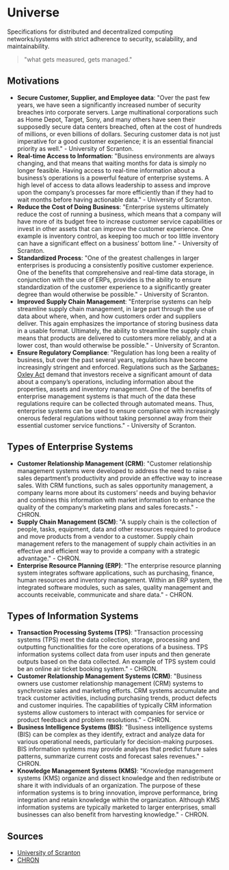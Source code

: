 # Universe
Specifications for distributed and decentralized computing networks/systems with strict adherence to security, scalability, and maintainability.

> "what gets measured, gets managed."

## Motivations
- **Secure Customer, Supplier, and Employee data**: "Over the past few years, we have seen a significantly increased number of security breaches into corporate servers.  Large multinational corporations such as Home Depot, Target, Sony, and many others have seen their supposedly secure data centers breached, often at the cost of hundreds of millions, or even billions of dollars. Securing customer data is not just imperative for a good customer experience; it is an essential financial priority as well." - University of Scranton.
- **Real-time Access to Information**: "Business environments are always changing, and that means that waiting months for data is simply no longer feasible. Having access to real-time information about a business’s operations is a powerful feature of enterprise systems. A high level of access to data allows leadership to assess and improve upon the company’s processes far more efficiently than if they had to wait months before having actionable data." - University of Scranton.
- **Reduce the Cost of Doing Business**: "Enterprise systems ultimately reduce the cost of running a business, which means that a company will have more of its budget free to increase customer service capabilities or invest in other assets that can improve the customer experience. One example is inventory control, as keeping too much or too little inventory can have a significant effect on a business’ bottom line." - University of Scranton.
- **Standardized Process**: "One of the greatest challenges in larger enterprises is producing a consistently positive customer experience. One of the benefits that comprehensive and real-time data storage, in conjunction with the use of ERPs, provides is the ability to ensure standardization of the customer experience to a significantly greater degree than would otherwise be possible." - University of Scranton.
- **Improved Supply Chain Management**: "Enterprise systems can help streamline supply chain management, in large part through the use of data about where, when, and how customers order and suppliers deliver. This again emphasizes the importance of storing business data in a usable format. Ultimately, the ability to streamline the supply chain means that products are delivered to customers more reliably, and at a lower cost, than would otherwise be possible." - University of Scranton.
- **Ensure Regulatory Compliance**: "Regulation has long been a reality of business, but over the past several years, regulations have become increasingly stringent and enforced. Regulations such as the [Sarbanes-Oxley Act](http://www.sec.gov/about/laws.shtml) demand that investors receive a significant amount of data about a company’s operations, including information about the properties, assets and inventory management. One of the benefits of enterprise management systems is that much of the data these regulations require can be collected through automated means. Thus, enterprise systems can be used to ensure compliance with increasingly onerous federal regulations without taking personnel away from their essential customer service functions." - University of Scranton.

## Types of Enterprise Systems
* **Customer Relationship Management (CRM)**: "Customer relationship management systems were developed to address the need to raise a sales department’s productivity and provide an effective way to increase sales. With CRM functions, such as sales opportunity management, a company learns more about its customers’ needs and buying behavior and combines this information with market information to enhance the quality of the company’s marketing plans and sales forecasts." - CHRON.
* **Supply Chain Management (SCM)**: "A supply chain is the collection of people, tasks, equipment, data and other resources required to produce and move products from a vendor to a customer. Supply chain management refers to the management of supply chain activities in an effective and efficient way to provide a company with a strategic advantage." - CHRON.
* **Enterprise Resource Planning (ERP)**: "The enterprise resource planning system integrates software applications, such as purchasing, finance, human resources and inventory management. Within an ERP system, the integrated software modules, such as sales, quality management and accounts receivable, communicate and share data." - CHRON.

## Types of Information Systems
* **Transaction Processing Systems (TPS)**: "Transaction processing systems (TPS) meet the data collection, storage, processing and outputting functionalities for the core operations of a business. TPS information systems collect data from user inputs and then generate outputs based on the data collected. An example of TPS system could be an online air ticket booking system." - CHRON.
* **Customer Relationship Management Systems (CRM)**: "Business owners use customer relationship management (CRM) systems to synchronize sales and marketing efforts. CRM systems accumulate and track customer activities, including purchasing trends, product defects and customer inquiries. The capabilities of typically CRM information systems allow customers to interact with companies for service or product feedback and problem resolutions." - CHRON.
* **Business Intelligence Systems (BIS)**: "Business intelligence systems (BIS) can be complex as they identify, extract and analyze data for various operational needs, particularly for decision-making purposes. BIS information systems may provide analyses that predict future sales patterns, summarize current costs and forecast sales revenues." - CHRON.
* **Knowledge Management Systems (KMS)**: "Knowledge management systems (KMS) organize and dissect knowledge and then redistribute or share it with individuals of an organization. The purpose of these information systems is to bring innovation, improve performance, bring integration and retain knowledge within the organization. Although KMS information systems are typically marketed to larger enterprises, small businesses can also benefit from harvesting knowledge." - CHRON.

## Sources
- [University of Scranton](https://elearning.scranton.edu/resources/article/10-ways-enterprise-systems-affect-your-business/#:~:text=Enterprise%20systems%20are%20large%2Dscale,reporting%20and%20decision%20making%20easier.)
- [CHRON](https://smallbusiness.chron.com/three-different-types-enterprise-systems-73267.html)